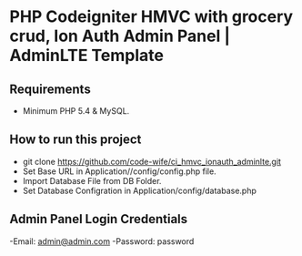 # PHP Codeigniter HMVC with grocery crud, Ion Auth Admin Panel | AdminLTE Template

## Requirements
- Minimum PHP 5.4 & MySQL.

## How to run this project
- git clone https://github.com/code-wife/ci_hmvc_ionauth_adminlte.git
- Set Base URL in Application//config/config.php file.
- Import Database File from DB Folder.
- Set Database Configration in Application/config/database.php

## Admin Panel Login Credentials
-Email: admin@admin.com
-Password: password
